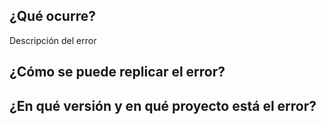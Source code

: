 ## ¿Qué ocurre?
Descripción del error

## ¿Cómo se puede replicar el error?

## ¿En qué versión y en qué proyecto está el error?
